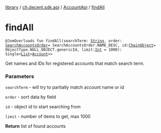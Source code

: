 [library](../../index.md) / [ch.decent.sdk.api](../index.md) / [AccountApi](index.md) / [findAll](./find-all.md)

# findAll

`@JvmOverloads fun findAll(searchTerm: `[`String`](https://kotlinlang.org/api/latest/jvm/stdlib/kotlin/-string/index.html)`, order: `[`SearchAccountsOrder`](../../ch.decent.sdk.model/-search-accounts-order/index.md)` = SearchAccountsOrder.NAME_DESC, id: `[`ChainObject`](../../ch.decent.sdk.model/-chain-object/index.md)` = ObjectType.NULL_OBJECT.genericId, limit: `[`Int`](https://kotlinlang.org/api/latest/jvm/stdlib/kotlin/-int/index.html)` = 1000): Single<`[`List`](https://kotlinlang.org/api/latest/jvm/stdlib/kotlin.collections/-list/index.html)`<`[`Account`](../../ch.decent.sdk.model/-account/index.md)`>>`

Get names and IDs for registered accounts that match search term.

### Parameters

`searchTerm` - will try to partially match account name or id

`order` - sort data by field

`id` - object id to start searching from

`limit` - number of items to get, max 1000

**Return**
list of found accounts

